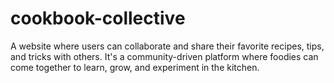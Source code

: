# cookbook-collective
A website where users can collaborate and share their favorite recipes, tips, and tricks with others. It's a community-driven platform where foodies can come together to learn, grow, and experiment in the kitchen.
